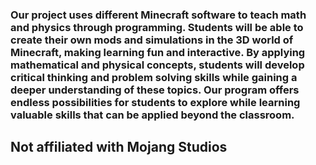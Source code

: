 ### Our project uses different Minecraft software to teach math and physics through programming. Students will be able to create their own mods and simulations in the 3D world of Minecraft, making learning fun and interactive. By applying mathematical and physical concepts, students will develop critical thinking and problem solving skills while gaining a deeper understanding of these topics. Our program offers endless possibilities for students to explore while learning valuable skills that can be applied beyond the classroom.

## Not affiliated with Mojang Studios
